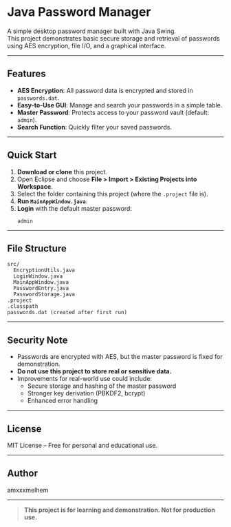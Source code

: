 # Java Password Manager

A simple desktop password manager built with Java Swing.  
This project demonstrates basic secure storage and retrieval of passwords using AES encryption, file I/O, and a graphical interface.

---

## Features

- **AES Encryption**: All password data is encrypted and stored in `passwords.dat`.
- **Easy-to-Use GUI**: Manage and search your passwords in a simple table.
- **Master Password**: Protects access to your password vault (default: `admin`).
- **Search Function**: Quickly filter your saved passwords.

---

## Quick Start

1. **Download or clone** this project.
2. Open Eclipse and choose **File > Import > Existing Projects into Workspace**.
3. Select the folder containing this project (where the `.project` file is).
4. **Run `MainAppWindow.java`**.
5. **Login** with the default master password:  
   ```
   admin
   ```

---

## File Structure

```
src/
  EncryptionUtils.java
  LoginWindow.java
  MainAppWindow.java
  PasswordEntry.java
  PasswordStorage.java
.project
.classpath
passwords.dat (created after first run)
```

---

## Security Note

- Passwords are encrypted with AES, but the master password is fixed for demonstration.
- **Do not use this project to store real or sensitive data.**
- Improvements for real-world use could include:
  - Secure storage and hashing of the master password
  - Stronger key derivation (PBKDF2, bcrypt)
  - Enhanced error handling

---

## License

MIT License – Free for personal and educational use.

---

## Author

amxxxmelhem

---

> **This project is for learning and demonstration. Not for production use.**